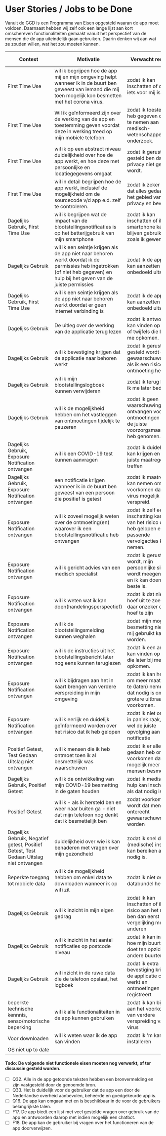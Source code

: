 # User Stories / Jobs to be Done

Vanuit de GGD is een [Programma van Eisen](https://www.rijksoverheid.nl/onderwerpen/coronavirus-app/documenten/publicaties/2020/05/19/programma-van-eisen) opgesteld waaran de app moet voldoen. Daarnaast hebben wij zelf ook een lange lijst aan kort omschereven functionaliteiten gemaakt vanuit het perspectief van de mensen die de app uiteindelijk gaan gebruiken. Daarin denken wij aan wat ze zouden willen, wat het zou moeten kunnen.


|Context                                                                                |Motivatie                                                                                                                                                                  |Verwacht resultaat                                                                                              |Sectie/Feature                            |Versie           |verwijzing eis PVE|Owner|
|---------------------------------------------------------------------------------------|---------------------------------------------------------------------------------------------------------------------------------------------------------------------------|----------------------------------------------------------------------------------------------------------------|------------------------------------------|-----------------|------------------|-----|
|First Time Use                                                                         |wil ik begrijpen hoe de app mij en mijn omgeving helpt wanneer ik in de buurt ben geweest van iemand die mij toen mogelijk kon besmetten met het corona virus.             | zodat ik kan inschatten of de app iets voor mij is.                                                            |App store, Campagne, Uitleg & Onboarding  |1.0 (Must Have)  |F1, F15, Q8       |     |
|First Time Use                                                                         |Wil ik geïnformeerd zijn over de werking van de app en toestemming geven voordat deze in werking treed op mijn mobiele telefoon.                                           |zodat ik toestemming heb gegeven om deel te nemen aan medisch- wetenschappelijk onderzoek.                      |Uitleg & Onboarding                       |1.0 (Must Have)  |F1, F2, Q28       |     |
|First Time Use                                                                         |wil ik op een abstract niveau duidelijkheid over hoe de app werkt, en hoe deze met persoonlijke en locatiegegevens omgaat                                                  |zodat ik gerust gesteld ben dat mijn privacy niet geschaad wordt.                                               |App store, Campagne, Uitleg & Onboarding  |1.0 (Must Have)  |F1, F16, Q8       |     |
|First Time Use                                                                         |wil in detail begrijpen hoe de app werkt, inclusief de mogelijkheid om de sourcecode v/d app e.d. zelf te controleren.                                                     |zodat ik zeker weet dat alles gedaan is op het gebied van privacy en beveiliging.                               |Uitleg & Onboarding                       |1.1 (Should Have)|F1, Q29           |     |
|Dagelijks Gebruik, First Time Use                                                      |wil ik begrijpen wat de impact van de blootstellingsnotificaties is op het batterijgebruik van mijn smartphone                                                             |zodat ik kan inschatten of ik mijn smartphone kan blijven gebruiken zoals ik gewend ben                         |App store, Campagne, Uitleg & Onboarding  |1.0 (Must Have)  |F1, Q8            |     |
|Dagelijks Gebruik                                                                      |wil ik een seintje krijgen als de app niet naar behoren werkt doordat ik de permissies heb ingetrokken (of niet heb gegeven) en hulp bij het geven van de juiste permissies|zodat ik de app weer kan aanzetten als die onbedoeld uitstaat                                                   |Status Scherm / Settings                  |1.0 (Must Have)  |F1, F2, Q14       |     |
|Dagelijks Gebruik, First Time Use                                                      |wil ik een seintje krijgen als de app niet naar behoren werkt doordat er geen internet verbinding is                                                                       |zodat ik de app weer kan aanzetten als die onbedoeld uitstaat                                                   |Status Scherm / Settings                  |1.0 (Must Have)  |Q13               |     |
|Dagelijks Gebruik                                                                      |De uitleg over de werking van de applicatie terug lezen                                                                                                                    |zodat ik antwoorden kan vinden op vragen of twijfels die later bij me opkomen.                                  |Status Scherm / Settings                  |1.0 (Must Have)  |F1                |     |
|Dagelijks Gebruik                                                                      |wil ik bevestiging krijgen dat de applicatie naar behoren werkt                                                                                                            |zodat ik gerust gesteld wordt dat ik gewaarschuwd wordt als ik een risico ontmoeting heb gehad                  |Status Scherm / Settings                  |1.0 (Must Have)  |Q12               |     |
|Dagelijks Gebruik                                                                      |wil ik mijn blootstellingslogboek kunnen verwijderen                                                                                                                       |zodat ik terug kan als ik me later bedenk                                                                       |Status Scherm / Settings                  |1.0 (Must Have)  |                  |     |
|Dagelijks Gebruik                                                                      |wil ik de mogelijkheid hebben om het vastleggen van ontmoetingen tijdelijk te pauzeren                                                                                     |zodat ik geen waarschuwingen zal ontvangen voor ontmoetingen waar ik de juiste voorzorgsmaatregelen heb genomen.|Status Scherm / Settings                  |1.1 (Should Have)|F5                |     |
|Dagelijks Gebruik, Exposure Notification ontvangen                                     |wil ik een COVID-19 test kunnen aanvragen                                                                                                                                  |zodat ik duidelijkheid kan krijgen en de juiste maatregelen kan treffen                                         |Post-Notificatie, Status Scherm / Settings|1.0 (Must Have)  |Q3                |     |
|Dagelijks Gebruik, Exposure Notification ontvangen                                     |een notificatie krijgen wanneer ik in de buurt ben geweest van een persoon die positief is getest                                                                          |zodat ik maatregelen kan nemen om te voorkomen dat ik het virus mogelijk verder verspreid.                      |Post-Notificatie                          |1.0 (Must Have)  |F11               |     |
|Exposure Notification ontvangen                                                        |wil ik zoveel mogelijk weten over de ontmoeting(en) waarover ik een blootstellingsnotificatie heb ontvangen                                                                |zodat ik zelf een inschatting kan maken van het risico dat ik heb gelopen en passende vervolgacties kan nemen.  |Post-Notificatie                          |1.0 (Must Have)  |F12               |     |
|Exposure Notification ontvangen                                                        |wil ik gericht advies van een medisch specialist                                                                                                                           |zodat ik gerustgesteld wordt, mijn persoonlijke situatie wordt meegenomen en ik kan doen wat het beste is.      |Post-Notificatie                          |1.1 (Should Have)|Q3                |     |
|Exposure Notification ontvangen                                                        |wil ik weten wat ik kan doen(handelingsperspectief)                                                                                                                        |zodat ik dat niet zelf hoef uit te zoeken / daar onzeker over hoef te zijn                                      |Post-Notificatie                          |1.0 (Must Have)  |Q3                |     |
|Exposure Notification ontvangen                                                        |wil ik de blootstellingsmelding kunnen weghalen                                                                                                                            |zodat mijn mogelijke besmetting niet tegen mij gebruikt kan worden.                                             |Post-Notificatie                          |1.1 (Should Have)|                  |     |
|Exposure Notification ontvangen                                                        |wil ik de instructies uit het blootstellingsbericht later nog eens kunnen teruglezen                                                                                       |zodat ik een antwoord kan vinden op vragen die later bij me opkomen.                                            |Post-Notificatie                          |1.0 (Must Have)  |                  |     |
|Exposure Notification ontvangen                                                        |wil ik bijdragen aan het in kaart brengen van verdere verspreiding in mijn omgeving                                                                                        |zodat ik kan helpen om meer maatregelen te (laten) nemen als dat nodig is om een grotere uitbraak te voorkomen. |Post-Notificatie                          |2.0 (Could Have) |                  |     |
|Exposure Notification ontvangen                                                        |wil ik eerlijk en duidelijk geïnformeerd worden over het risico dat ik heb gelopen                                                                                         |zodat ik niet onnodig in paniek raak, maar wel de juiste opvolging aan de notificatie                           |Post-Notificatie                          |1.0 (Must Have)  |                  |     |
|Positief Getest, Test Gedaan Uitslag niet ontvangen                                    |wil ik mensen die ik heb ontmoet toen ik al besmettelijk was waarschuwen                                                                                                   |zodat ik er alles aan gedaan heb om te voorkomen dat zij mogelijk meer mensen besmetten.                        |Positieve Test                            |1.0 (Must Have)  |                  |     |
|Dagelijks Gebruik, Positief Getest                                                     |wil ik de ontwikkeling van mijn COVID-19 besmetting in de gaten houden                                                                                                     |zodat ik medische hulp kan inschakelen als dat nodig is.                                                        |Handelingsperspectief, Symptoom checker   |1.1 (Should Have)|                  |     |
|Positief Getest                                                                        |wil ik - als ik hersteld ben en weer naar buiten ga - niet dat mijn telefoon nog denkt dat ik besmettelijk ben                                                             |zodat voorkomen wordt dat mensen onterecht gewaarschuwd worden                                                  |Positieve Test                            |1.0 (Must Have)  |                  |     |
|Dagelijks Gebruik, Negatief getest, Positief Getest, Test Gedaan Uitslag niet ontvangen|duidelijkheid over wie ik kan benaderen met vragen over mijn gezondheid                                                                                                    |zodat ik snel de juiste (medische) instantie kan bereiken als dat nodig is.                                     |Symptoom checker                          |1.0 (Must Have)  |Q3                |     |
|Beperkte toegang tot mobiele data                                                      |wil ik de mogelijkheid hebben om enkel data te downloaden wanneer ik op wifi zit                                                                                           |zodat ik niet over mijn databundel heen ga                                                                      |Status Scherm / Settings                  |2.0 (Could Have) |                  |     |
|Dagelijks Gebruik                                                                      |wil ik inzicht in mijn eigen gedrag                                                                                                                                        |zodat ik kan inschatten of ik meer risico aan het nemen ben dan eerst of in vergelijking met anderen            |Data Inzichten                            |2.0 (Could Have) |                  |     |
|Dagelijks Gebruik                                                                      |wil ik inzicht in het aantal notificaties op postcode niveau                                                                                                               |zodat ik kan inzien hoe mijn buurt het doet ten opzichte van andere buurten                                     |Data Inzichten                            |2.0 (Could Have) |                  |     |
|Dagelijks Gebruik                                                                      |wil inzicht in de ruwe data die de telefoon opslaat, het logboek                                                                                                           |zodat ik extra bevestiging krijg dat de applicatie correct werkt en ontmoetingen registreert                    |Data Inzichten                            |2.0 (Could Have) |                  |     |
|beperkte technische kennnis, senso/motorische beperking                                |wil ik alle functionaliteiten in de app kunnen gebruiken                                                                                                                   |zodat ik kan bijdragen aan het voorkomen van verdere verspreiding van het virus                                 |                                          |1.0 (Must Have)  |Q17, Q18          |     |
|Voor downloaden                                                                        |wil ik weten waar ik de app kan vinden                                                                                                                                     |zodat ik 'm kan installeren                                                                                     |                                          |                 |                  |     |
|OS niet up to date                                                                     |                                                                                                                                                                           |                                                                                                                |                                          |                 |                  |     |

#### Todo: De volgende niet functionele eisen moeten nog verwerkt, of ter discussie gesteld worden.
- [ ] Q32. Alle in de app getoonde teksten hebben een bronvermelding en zijn vastgesteld door de genoemde bron.
- [ ] Q33. Het is duidelijk voor de gebruiker dat de app een door de Nederlandse overheid aanbevolen, beheerde en goedgekeurde app is.
- [ ] Q16. De app kan omgaan met en is beschikbaar in de voor de gebruikers belangrijkste talen.
- [ ] F17. De app biedt een lijst met veel gestelde vragen over gebruik van de app en antwoorden daarop met indien mogelijk een chatbot.
- [ ] F18. De app kan de gebruiker bij vragen over het functioneren van de app doorverwijzen.
